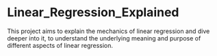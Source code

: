 # Linear_Regression_Explained
This project aims to explain the mechanics of linear regression and dive deeper into it, to understand the underlying meaning and purpose of different aspects of linear regression. 
